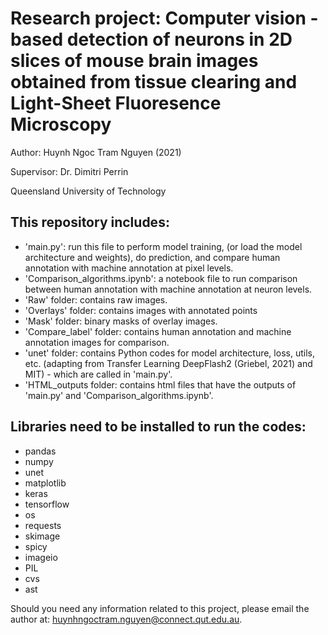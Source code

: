 # Research project: Computer vision - based detection of neurons in 2D slices of mouse brain images obtained from tissue clearing and Light-Sheet Fluoresence Microscopy

Author: Huynh Ngoc Tram Nguyen (2021)

Supervisor: Dr. Dimitri Perrin

Queensland University of Technology

## This repository includes:

- 'main.py': run this file to perform model training, (or load the model architecture and weights), do prediction, and compare human annotation with machine annotation at pixel levels.
- 'Comparison_algorithms.ipynb': a notebook file to run comparison between human annotation with machine annotation at neuron levels.
- 'Raw' folder: contains raw images.
- 'Overlays' folder: contains images with annotated points 
- 'Mask' folder: binary masks of overlay images. 
- 'Compare_label' folder: contains human annotation and machine annotation images for comparison.
- 'unet' folder: contains Python codes for model architecture, loss, utils, etc. (adapting from Transfer Learning DeepFlash2 (Griebel, 2021) and MIT) - which are called in 'main.py'. 
- 'HTML_outputs folder: contains html files that have the outputs of 'main.py' and 'Comparison_algorithms.ipynb'. 

## Libraries need to be installed to run the codes:
- pandas
- numpy
- unet
- matplotlib
- keras
- tensorflow
- os
- requests
- skimage
- spicy
- imageio
- PIL 
- cvs
- ast


Should you need any information related to this project, please email the author at: huynhngoctram.nguyen@connect.qut.edu.au.
